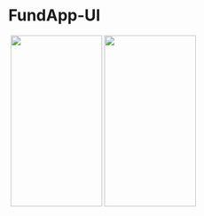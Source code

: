 # FundApp-UI

<img src="https://tefumaru.com/wp-content/uploads/2020/12/751df6d843f58e5438aa442127bdffe5-1280x720.png" data-lazy-type="image" data-lazy-src="https://tefumaru.com/wp-content/uploads/2020/12/751df6d843f58e5438aa442127bdffe5-1280x720.png" class="lazy attachment-large_size size-large_size wp-post-image lazy-loaded" alt="" data-lazy-srcset="https://tefumaru.com/wp-content/uploads/2020/12/751df6d843f58e5438aa442127bdffe5-1280x720.png 1280w, https://tefumaru.com/wp-content/uploads/2020/12/751df6d843f58e5438aa442127bdffe5-320x180.png 320w, https://tefumaru.com/wp-content/uploads/2020/12/751df6d843f58e5438aa442127bdffe5-640x360.png 640w" data-lazy-sizes="(max-width: 1280px) 100vw, 1280px" srcset="https://tefumaru.com/wp-content/uploads/2020/12/751df6d843f58e5438aa442127bdffe5-1280x720.png 1280w, https://tefumaru.com/wp-content/uploads/2020/12/751df6d843f58e5438aa442127bdffe5-320x180.png 320w, https://tefumaru.com/wp-content/uploads/2020/12/751df6d843f58e5438aa442127bdffe5-640x360.png 640w" sizes="(max-width: 1280px) 100vw, 1280px">

<img class="lazy alignnone wp-image-2639 lazy-loaded" src="http://tefumaru.com/wp-content/uploads/2020/12/gif-7.gif" data-lazy-type="image" data-lazy-src="http://tefumaru.com/wp-content/uploads/2020/12/gif-7.gif" alt="" width="165" height="308">

<img class="lazy alignnone wp-image-2640 lazy-loaded" src="http://tefumaru.com/wp-content/uploads/2020/12/gif-1-2.gif" data-lazy-type="image" data-lazy-src="http://tefumaru.com/wp-content/uploads/2020/12/gif-1-2.gif" alt="" width="165" height="308">
